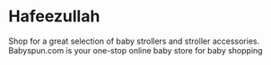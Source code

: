 # Hafeezullah
Shop for a great selection of baby strollers and stroller accessories. Babyspun.com is your one-stop online baby store for baby shopping
